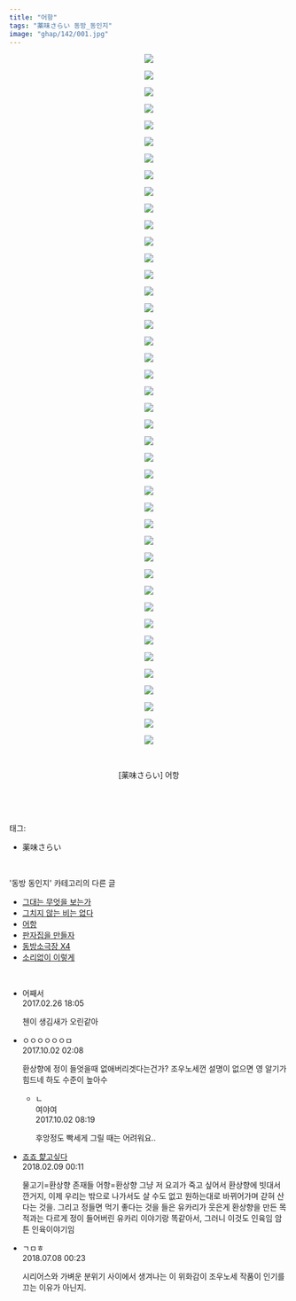 ```yaml
---
title: "어항"
tags: "薬味さらい 동방_동인지"
image: "ghap/142/001.jpg"
---
```

<div class="article">
<p style="text-align: center; clear: none; float: none;"><img src="{{ site.nasurl }}/ghap/142/001.jpg"/></p>
<p style="text-align: center; clear: none; float: none;"><img src="{{ site.nasurl }}/ghap/142/002.jpg"/></p>
<p style="text-align: center; clear: none; float: none;"><img src="{{ site.nasurl }}/ghap/142/003.jpg"/></p>
<p style="text-align: center; clear: none; float: none;"><img src="{{ site.nasurl }}/ghap/142/004.jpg"/></p>
<p style="text-align: center; clear: none; float: none;"><img src="{{ site.nasurl }}/ghap/142/005.jpg"/></p>
<p style="text-align: center; clear: none; float: none;"><img src="{{ site.nasurl }}/ghap/142/006.jpg"/></p>
<p style="text-align: center; clear: none; float: none;"><img src="{{ site.nasurl }}/ghap/142/007.jpg"/></p>
<p style="text-align: center; clear: none; float: none;"><img src="{{ site.nasurl }}/ghap/142/008.jpg"/></p>
<p style="text-align: center; clear: none; float: none;"><img src="{{ site.nasurl }}/ghap/142/009.jpg"/></p>
<p style="text-align: center; clear: none; float: none;"><img src="{{ site.nasurl }}/ghap/142/010.jpg"/></p>
<p style="text-align: center; clear: none; float: none;"><img src="{{ site.nasurl }}/ghap/142/011.jpg"/></p>
<p style="text-align: center; clear: none; float: none;"><img src="{{ site.nasurl }}/ghap/142/012.jpg"/></p>
<p style="text-align: center; clear: none; float: none;"><img src="{{ site.nasurl }}/ghap/142/013.jpg"/></p>
<p style="text-align: center; clear: none; float: none;"><img src="{{ site.nasurl }}/ghap/142/014.jpg"/></p>
<p style="text-align: center; clear: none; float: none;"><img src="{{ site.nasurl }}/ghap/142/015.jpg"/></p>
<p style="text-align: center; clear: none; float: none;"><img src="{{ site.nasurl }}/ghap/142/016.jpg"/></p>
<p style="text-align: center; clear: none; float: none;"><img src="{{ site.nasurl }}/ghap/142/017.jpg"/></p>
<p style="text-align: center; clear: none; float: none;"><img src="{{ site.nasurl }}/ghap/142/018.jpg"/></p>
<p style="text-align: center; clear: none; float: none;"><img src="{{ site.nasurl }}/ghap/142/019.jpg"/></p>
<p style="text-align: center; clear: none; float: none;"><img src="{{ site.nasurl }}/ghap/142/020.jpg"/></p>
<p style="text-align: center; clear: none; float: none;"><img src="{{ site.nasurl }}/ghap/142/021.jpg"/></p>
<p style="text-align: center; clear: none; float: none;"><img src="{{ site.nasurl }}/ghap/142/022.jpg"/></p>
<p style="text-align: center; clear: none; float: none;"><img src="{{ site.nasurl }}/ghap/142/023.jpg"/></p>
<p style="text-align: center; clear: none; float: none;"><img src="{{ site.nasurl }}/ghap/142/024.jpg"/></p>
<p style="text-align: center; clear: none; float: none;"><img src="{{ site.nasurl }}/ghap/142/025.jpg"/></p>
<p style="text-align: center; clear: none; float: none;"><img src="{{ site.nasurl }}/ghap/142/026.jpg"/></p>
<p style="text-align: center; clear: none; float: none;"><img src="{{ site.nasurl }}/ghap/142/027.jpg"/></p>
<p style="text-align: center; clear: none; float: none;"><img src="{{ site.nasurl }}/ghap/142/028.jpg"/></p>
<p style="text-align: center; clear: none; float: none;"><img src="{{ site.nasurl }}/ghap/142/029.jpg"/></p>
<p style="text-align: center; clear: none; float: none;"><img src="{{ site.nasurl }}/ghap/142/030.jpg"/></p>
<p style="text-align: center; clear: none; float: none;"><img src="{{ site.nasurl }}/ghap/142/031.jpg"/></p>
<p style="text-align: center; clear: none; float: none;"><img src="{{ site.nasurl }}/ghap/142/032.jpg"/></p>
<p style="text-align: center; clear: none; float: none;"><img src="{{ site.nasurl }}/ghap/142/033.jpg"/></p>
<p style="text-align: center; clear: none; float: none;"><img src="{{ site.nasurl }}/ghap/142/034.jpg"/></p>
<p style="text-align: center; clear: none; float: none;"><img src="{{ site.nasurl }}/ghap/142/035.jpg"/></p>
<p style="text-align: center; clear: none; float: none;"><img src="{{ site.nasurl }}/ghap/142/036.jpg"/></p>
<p style="text-align: center; clear: none; float: none;"><img src="{{ site.nasurl }}/ghap/142/037.jpg"/></p>
<p style="text-align: center; clear: none; float: none;"><img src="{{ site.nasurl }}/ghap/142/038.jpg"/></p>
<p style="text-align: center; clear: none; float: none;"><img src="{{ site.nasurl }}/ghap/142/039.jpg"/></p>
<p style="text-align: center; clear: none; float: none;"><img src="{{ site.nasurl }}/ghap/142/040.jpg"/></p>
<p style="text-align: center; clear: none; float: none;"><img src="{{ site.nasurl }}/ghap/142/041.jpg"/></p>
<p style="text-align: center; clear: none; float: none;"><img src="{{ site.nasurl }}/ghap/142/042.jpg"/></p>
<p style="text-align: center; clear: none; float: none;"><br/></p>
<p style="text-align: center; clear: none; float: none;">[薬味さらい] 어항</p>
<p><br/></p>
</div><br/>
<div class="tagTrail">
<p>태그: </p>
<ul>
<li>薬味さらい</li>
</ul>
</div><br/>
<div class="another">
<p>'동방 동인지' 카테고리의 다른 글</p>
<ul>
<li><a href="/2016-06-18-ghap_144">그대는 무엇을 보는가</a></li>
<li><a href="/2016-06-18-ghap_143">그치지 않는 비는 없다</a></li>
<li><a href="/2016-06-18-ghap_142">어항</a></li>
<li><a href="/2016-06-18-ghap_141">판자집을 만들자</a></li>
<li><a href="/2016-06-18-ghap_139">동방소극장 X4</a></li>
<li><a href="/2016-06-18-ghap_138">소리없이 이렇게</a></li>
</ul>
</div><br/>
<div class="cb_module cb_fluid">
<div class="cb_wrt cb_profile">
<div class="comment">
<ul>
<li class="cb_thumb_off" id="comment14925952">
<div class="cb_comment_area">
<div class="cb_info_area">
<div class="cb_section">
<span class="cb_nick_name">어째서</span>
</div>
<div class="cb_section">
<span class="cb_date">2017.02.26 18:05 </span>
</div>
</div>
<div class="cb_dsc_comment">
<p class="cb_dsc">
											첸이 생김새가 오린같아
										</p>
</div>
</div></li>
<li class="cb_thumb_off" id="comment15094733">
<div class="cb_comment_area">
<div class="cb_info_area">
<div class="cb_section">
<span class="cb_nick_name">ㅇㅇㅇㅇㅇㅇㅁ</span>
</div>
<div class="cb_section">
<span class="cb_date">2017.10.02 02:08 </span>
</div>
</div>
<div class="cb_dsc_comment">
<p class="cb_dsc">
											환상향에 정이 들엇을때 없애버리겟다는건가? 조우노세껀 설명이 없으면 영 알기가 힘드네 하도 수준이 높아수
										</p>
</div>
<ul>
<li class="cb_thumb_off" id="comment15094806">
<span class="cb_bu_subnode">ㄴ</span>
<div class="cb_comment_area">
<div class="cb_info_area">
<div class="cb_section">
<span class="cb_nick_name">여야여</span>
</div>
<div class="cb_section">
<span class="cb_date">2017.10.02 08:19 </span>
</div>
</div>
<div class="cb_dsc_comment">
<p class="cb_dsc">
																후앙정도 빡세게 그릴 때는 어려워요..
															</p>
</div>
</div>
</li>
</ul>
</div></li>
<li class="cb_thumb_off" id="comment15195514">
<div class="cb_comment_area">
<div class="cb_info_area">
<div class="cb_section">
<span class="cb_nick_name"> <a href="http://aaa" onclick="return openLinkInNewWindow(this)">죠죠 햝고싶다</a></span>
</div>
<div class="cb_section">
<span class="cb_date">2018.02.09 00:11 </span>
</div>
</div>
<div class="cb_dsc_comment">
<p class="cb_dsc">
											물고기=환상향 존재들 어항=환상향 그냥 저 요괴가 죽고 싶어서 환상향에 빗대서 깐거지, 이제 우리는 밖으로 나가서도 살 수도 없고 원하는대로 바뀌어가며 갇혀 산다는 것을. 그리고 정들면 먹기 좋다는 것을 들은 유카리가 웃은게 환상향을 만든 목적과는 다르게 정이 들어버린 유카리 이야기랑 똑같아서, 그러니 이것도 인육임 암튼 인육이야기임
										</p>
</div>
</div></li>
<li class="cb_thumb_off" id="comment15282088">
<div class="cb_comment_area">
<div class="cb_info_area">
<div class="cb_section">
<span class="cb_nick_name">ㄱㅁㅎ</span>
</div>
<div class="cb_section">
<span class="cb_date">2018.07.08 00:23 </span>
</div>
</div>
<div class="cb_dsc_comment">
<p class="cb_dsc">
											시리어스와 가벼운 분위기 사이에서 생겨나는 이 위화감이 조우노세 작품이 인기를 끄는 이유가 아닌지.
										</p>
</div>
</div></li>
</ul>
</div>
</div><!-- commentList close -->
</div><br/>
